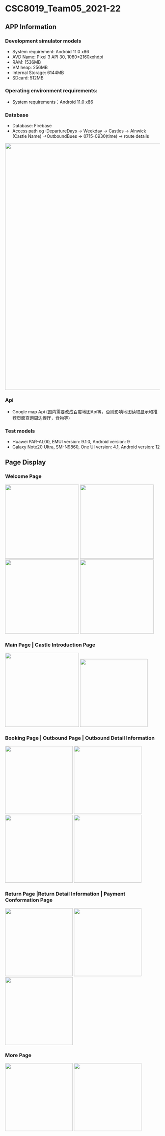 # CSC8019_Team05_2021-22
## APP Information

### Development simulator models
-   System requirement: Android 11.0 x86
-   AVD Name:         Pixel 3 API 30, 1080*2160xxhdpi 
-   RAM:              1536MB
-   VM heap:          256MB
-   Internal Storage: 6144MB
-   SDcard:           512MB

### Operating environment requirements:
-   System requirements：Android 11.0 x86

### Database
-   Database: Firebase
-   Access path eg :DepartureDays -> Weekday -> Castles -> Alnwick (Castle Name) ->OutboundBues -> 0715-0930(time) -> route details
   <img src="https://github.com/Dennisjiao/TravelAPP/blob/main/TrealAppImage/0.png" width="800px">

### Api
-   Google map Api (国内需要改成百度地图Api等，否则影响地图读取显示和推荐页面查询周边餐厅，食物等)

### Test models
-   Huawei PAR-AL00, EMUI version: 9.1.0, Android version: 9
-   Galaxy Note20 Ultra, SM-N9860, One UI version: 4.1, Android version: 12

## Page Display
### Welcome Page
<img src="https://github.com/Dennisjiao/TravelAPP/blob/main/TrealAppImage/Screenshot_20220611-192345.jpg" width="240px"> <img src="https://github.com/Dennisjiao/TravelAPP/blob/main/TrealAppImage/Screenshot_20220611-192351.jpg" width="240px">
<img src="https://github.com/Dennisjiao/TravelAPP/blob/main/TrealAppImage/Screenshot_20220611-192354.jpg" width="240px">
<img src="https://github.com/Dennisjiao/TravelAPP/blob/main/TrealAppImage/Screenshot_20220611-192357.jpg" width="240px">

### Main Page | Castle Introduction Page 
<img src="https://github.com/Dennisjiao/TravelAPP/blob/main/TrealAppImage/Screenshot_20220611-192402.jpg" width="240px"> <img src="https://github.com/Dennisjiao/TravelAPP/blob/main/TrealAppImage/Screenshot_20220611-192432.jpg" width="220px">

### Booking Page | Outbound Page | Outbound Detail Information
<img src="https://github.com/Dennisjiao/TravelAPP/blob/main/TrealAppImage/Screenshot_20220611-192448.jpg" width="220px"> <img src="https://github.com/Dennisjiao/TravelAPP/blob/main/TrealAppImage/Screenshot_20220611-192455.jpg" width="220px">
<img src="https://github.com/Dennisjiao/TravelAPP/blob/main/TrealAppImage/Screenshot_20220611-192647.jpg" width="220px">
<img src="https://github.com/Dennisjiao/TravelAPP/blob/main/TrealAppImage/Screenshot_20220611-192653.jpg" width="220px">

### Return Page |Return Detail Information | Payment Conformation Page
<img src="https://github.com/Dennisjiao/TravelAPP/blob/main/TrealAppImage/Screenshot_20220611-192713.jpg" width="220px"> <img src="https://github.com/Dennisjiao/TravelAPP/blob/main/TrealAppImage/Screenshot_20220611-192717.jpg" width="220px">
<img src="https://github.com/Dennisjiao/TravelAPP/blob/main/TrealAppImage/Screenshot_20220611-192721.jpg" width="220px">

### More Page
<img src="https://github.com/Dennisjiao/TravelAPP/blob/main/TrealAppImage/Screenshot_20220611-192757.jpg" width="220px"> <img src="https://github.com/Dennisjiao/TravelAPP/blob/main/TrealAppImage/Screenshot_20220611-192804.jpg" width="220px">



